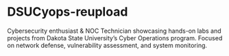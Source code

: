 # DSUCyops-reupload
Cybersecurity enthusiast &amp; NOC Technician showcasing hands-on labs and projects from Dakota State University’s Cyber Operations program. Focused on network defense, vulnerability assessment, and system monitoring.
